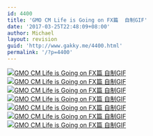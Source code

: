 ```yaml
---
id: 4400
title: 'GMO CM Life is Going on FX篇  自制GIF'
date: '2017-03-25T22:48:09+08:00'
author: Michael
layout: revision
guid: 'http://www.gakky.me/4400.html'
permalink: '/?p=4400'
---
```


[![GMO CM Life is Going on FX篇  自制GIF](http://www.yui-aragaki.org/wp-content/uploads/2017/03/Mar-25-2017-22-21-51.gif)](http://www.yui-aragaki.org/wp-content/uploads/2017/03/Mar-25-2017-22-21-51.gif) [![GMO CM Life is Going on FX篇  自制GIF](http://www.yui-aragaki.org/wp-content/uploads/2017/03/Mar-25-2017-22-22-56.gif)](http://www.yui-aragaki.org/wp-content/uploads/2017/03/Mar-25-2017-22-22-56.gif) [![GMO CM Life is Going on FX篇  自制GIF](http://www.yui-aragaki.org/wp-content/uploads/2017/03/Mar-25-2017-22-23-59.gif)](http://www.yui-aragaki.org/wp-content/uploads/2017/03/Mar-25-2017-22-23-59.gif) [![GMO CM Life is Going on FX篇  自制GIF](http://www.yui-aragaki.org/wp-content/uploads/2017/03/Mar-25-2017-22-24-54.gif)](http://www.yui-aragaki.org/wp-content/uploads/2017/03/Mar-25-2017-22-24-54.gif) [![GMO CM Life is Going on FX篇  自制GIF](http://www.yui-aragaki.org/wp-content/uploads/2017/03/Mar-25-2017-22-26-31.gif)](http://www.yui-aragaki.org/wp-content/uploads/2017/03/Mar-25-2017-22-26-31.gif) [![GMO CM Life is Going on FX篇  自制GIF](http://www.yui-aragaki.org/wp-content/uploads/2017/03/Mar-25-2017-22-27-16.gif)](http://www.yui-aragaki.org/wp-content/uploads/2017/03/Mar-25-2017-22-27-16.gif) [![GMO CM Life is Going on FX篇  自制GIF](http://www.yui-aragaki.org/wp-content/uploads/2017/03/Mar-25-2017-22-27-55.gif)](http://www.yui-aragaki.org/wp-content/uploads/2017/03/Mar-25-2017-22-27-55.gif)